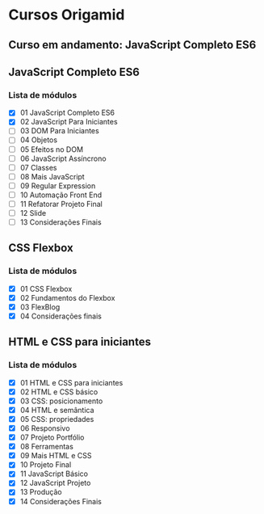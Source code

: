 # Cursos Origamid

## Curso em andamento: JavaScript Completo ES6

## JavaScript Completo ES6

### Lista de módulos

- [x] 01 JavaScript Completo ES6
- [x] 02 JavaScript Para Iniciantes
- [ ] 03 DOM Para Iniciantes
- [ ] 04 Objetos
- [ ] 05 Efeitos no DOM
- [ ] 06 JavaScript Assíncrono
- [ ] 07 Classes
- [ ] 08 Mais JavaScript
- [ ] 09 Regular Expression
- [ ] 10 Automação Front End
- [ ] 11 Refatorar Projeto Final
- [ ] 12 Slide
- [ ] 13 Considerações Finais

## CSS Flexbox

### Lista de módulos

- [x] 01 CSS Flexbox
- [x] 02 Fundamentos do Flexbox
- [x] 03 FlexBlog
- [x] 04 Considerações finais

## HTML e CSS para iniciantes

### Lista de módulos

- [x] 01 HTML e CSS para iniciantes
- [x] 02 HTML e CSS básico
- [x] 03 CSS: posicionamento
- [x] 04 HTML e semântica
- [x] 05 CSS: propriedades
- [x] 06 Responsivo
- [x] 07 Projeto Portfólio
- [x] 08 Ferramentas
- [x] 09 Mais HTML e CSS
- [x] 10 Projeto Final
- [x] 11 JavaScript Básico
- [x] 12 JavaScript Projeto
- [x] 13 Produção
- [x] 14 Considerações Finais
